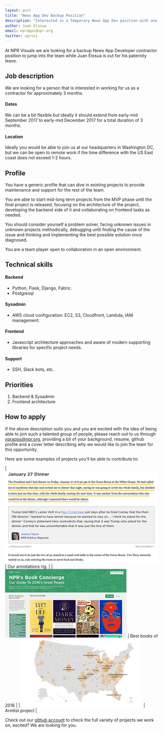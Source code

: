 ```yaml
---
layout: post
title: "News App Dev Backup Position"
description: "Interested in a Temporary News App Dev position with one of the best teams in the industry? We are looking for you."
author: Juan Elosua
email: nprapps@npr.org
twitter: nprviz
---
```


At NPR Visuals we are looking for a backup News App Developer contractor position to jump into the team while Juan Elosua is out for his paternity leave.

## Job description

We are looking for a person that is interested in working for us as a contractor for approximately 3 months.

#### Dates

We can be a bit flexible but ideally it should extend from early-mid September 2017 to early-mid December 2017 for a total duration of 3 months.

#### Location

Ideally you would be able to join us at our headquarters in Washington DC, but we can be open to remote work if the time difference with the US East coast does not exceed 1-2 hours.

## Profile

You have a generic profile that can dive in existing projects to provide maintenance and support for the rest of the team.

You are able to start mid-long term projects from the MVP phase until the final project is released, focusing on the architecture of the project, developing the backend side of it and collaborating on frontend tasks as needed.

You should consider yourself a problem solver, facing unknown issues in unknown projects methodically, debugging until finding the cause of the issue and thinking and implementing the best possible solution once diagnosed.

You are a team player open to collaboration in an open environment.

## Technical skills

#### Backend

* Python, Flask, Django, Fabric.
* Postgresql

#### Sysadmin

* AWS cloud configuration: EC2, S3, Cloudfront, Lambda, IAM management.

#### Frontend

* Javascript architecture approaches and aware of modern supporting libraries for specific project needs.

#### Support

* SSH, Slack bots, etc.


## Priorities

1. Backend & Sysadmin
2. Frontend architecture

## How to apply

If the above description suits you and you are excited with the idea of being able to join such a talented group of people, please reach out to us through [nprapps@npr.org](mailto:nprapps@npr.org), providing a bit of your background, resume, github profile and a cover letter describing why we would like to join the team for this opportunity.

Here are some examples of projects you'll be able to contribute to:

| [![Annotations](/img/posts/annotations.png)](http://www.npr.org/2017/06/07/531643428/comey-opening-statement-for-senate-intelligence-hearing-annotated) | Our annotations rig. |
| [![NPR's Book Concierge 2016](/img/posts/intern-book-concierge.jpg)](http://apps.npr.org/best-books-2016/) | Best books of 2016 |
| [![Semi-Automatic Weapons Without A Background Check Can Be Just A Click Away](/img/posts/intern-armslist.png)](http://www.npr.org/sections/alltechconsidered/2016/06/17/482483537/semi-automatic-weapons-without-a-background-check-can-be-just-a-click-away) | Armlist project |

Check out our [github account](https://github.com/nprapps/) to check the full variety of projects we work on, excited? We are looking for you.
